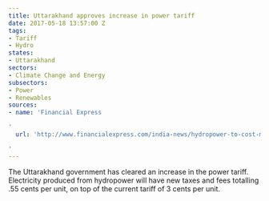 ```yaml
---
title: Uttarakhand approves increase in power tariff
date: 2017-05-18 13:57:00 Z
tags:
- Tariff
- Hydro
states:
- Uttarakhand
sectors:
- Climate Change and Energy
subsectors:
- Power
- Renewables
sources:
- name: 'Financial Express

'
  url: 'http://www.financialexpress.com/india-news/hydropower-to-cost-more-in-uttarakhand/666814/

'
---
```


The Uttarakhand government has cleared an increase in the power tariff. Electricity produced from hydropower will have new taxes and fees totalling .55 cents per unit, on top of the current tariff of 3 cents per unit.
